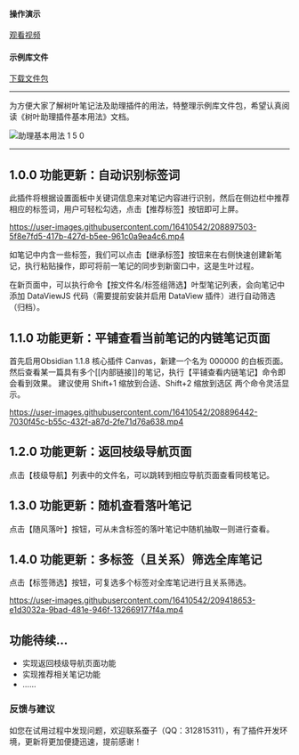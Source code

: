 
#### 操作演示
[观看视频](https://www.bilibili.com/video/BV1ke4y1L7F5)

#### 示例库文件 
[下载文件包](https://share.weiyun.com/GKNWTWRv)

***
为方便大家了解树叶笔记法及助理插件的用法，特整理示例库文件包，希望认真阅读《树叶助理插件基本用法》文档。

![助理基本用法 1 5 0](https://user-images.githubusercontent.com/16410542/209439999-4490b2b9-43a3-4f29-8f7a-c67f276537cc.png)

***
## 1.0.0 功能更新：自动识别标签词

此插件将根据设置面板中关键词信息来对笔记内容进行识别，然后在侧边栏中推荐相应的标签词，用户可轻松勾选，点击【推荐标签】按钮即可上屏。

https://user-images.githubusercontent.com/16410542/208897503-5f8e7fd5-417b-427d-b5ee-961c0a9ea4c6.mp4


如笔记中内含一些标签，我们可以点击【继承标签】按钮来在右侧快速创建新笔记，执行粘贴操作，即可将前一笔记的同步到新窗口中，这是生叶过程。

在新页面中，可以执行命令【按文件名/标签组筛选】叶型笔记列表，会向笔记中添加 DataViewJS 代码（需要提前安装并启用 DataView 插件）进行自动筛选（归档）。

## 1.1.0 功能更新：平铺查看当前笔记的内链笔记页面

首先启用Obsidian 1.1.8 核心插件 Canvas，新建一个名为 000000 的白板页面。
然后查看某一篇具有多个[[内部链接]]的笔记，执行【平铺查看内链笔记】命令即会看到效果。
建议使用 Shift+1 缩放到合适、Shift+2 缩放到选区 两个命令灵活显示。

https://user-images.githubusercontent.com/16410542/208896442-7030f45c-b55c-432f-a87d-2fe71d76a638.mp4

## 1.2.0 功能更新：返回枝级导航页面

点击【枝级导航】列表中的文件名，可以跳转到相应导航页面查看同枝笔记。

## 1.3.0 功能更新：随机查看落叶笔记

点击【随风落叶】按钮，可从未含标签的落叶笔记中随机抽取一则进行查看。

## 1.4.0 功能更新：多标签（且关系）筛选全库笔记

点击【标签筛选】按钮，可复选多个标签对全库笔记进行且关系筛选。

https://user-images.githubusercontent.com/16410542/209418653-e1d3032a-9bad-481e-946f-132669177f4a.mp4



## 功能待续...
 
- 实现返回枝级导航页面功能
- 实现推荐相关笔记功能
- ......

### 反馈与建议
如您在试用过程中发现问题，欢迎联系蚕子（QQ：312815311），有了插件开发环境，更新将更加便捷迅速，提前感谢！
